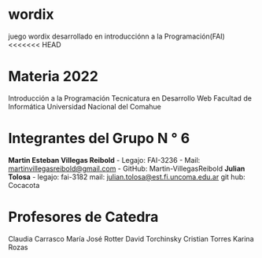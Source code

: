 # wordix
juego wordix desarrollado en introducciónn a la Programación(FAI)
<<<<<<< HEAD

# Materia 2022

Introducción a la Programación
Tecnicatura en Desarrollo Web
Facultad de Informática
Universidad Nacional del Comahue

# Integrantes del Grupo N ° 6

**Martin Esteban Villegas Reibold** - Legajo: FAI-3236 - Mail: martinvillegasreibold@gmail.com - GitHub: Martin-VillegasReibold
**Julian Tolosa** - legajo: fai-3182 mail: julian.tolosa@est.fi.uncoma.edu.ar git hub: Cocacota

# Profesores de Catedra

Claudia Carrasco 
María José Rotter 
David Torchinsky
Cristian Torres 
Karina Rozas
